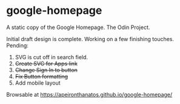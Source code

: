 # google-homepage
A static copy of the Google Homepage. The Odin Project. 

Initial draft design is complete. Working on a few finishing touches. 
Pending:
  1) SVG is cut off in search field.
  2) ~~Create SVG for Apps link~~
  3) ~~Change Sign In to button~~
  4) ~~Fix Button formatting~~
  5) Add mobile layout

Browsable at https://apeironthanatos.github.io/google-homepage/